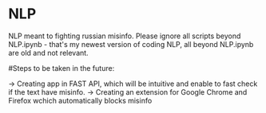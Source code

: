 # NLP
NLP meant to fighting russian misinfo. Please ignore all scripts beyond NLP.ipynb - that's my newest version of coding NLP, all beyond NLP.ipynb are old and not relevant.

#Steps to be taken in the future:

-> Creating app in FAST API, which will be intuitive and enable to fast check if the text have misinfo.
-> Creating an extension for Google Chrome and Firefox wchich automatically blocks misinfo

